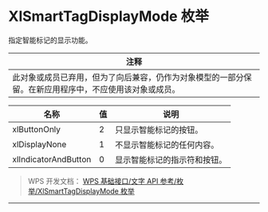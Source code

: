 # XlSmartTagDisplayMode 枚举

指定智能标记的显示功能。

| 注释                                                                                                   |
|--------------------------------------------------------------------------------------------------------|
| 此对象或成员已弃用，但为了向后兼容，仍作为对象模型的一部分保留。在新应用程序中，不应使用该对象或成员。 |

| 名称                 | 值  | 说明                         |
|----------------------|-----|------------------------------|
| xlButtonOnly         | 2   | 只显示智能标记的按钮。       |
| xlDisplayNone        | 1   | 不显示智能标记的任何内容。   |
| xlIndicatorAndButton | 0   | 显示智能标记的指示符和按钮。 |

> WPS 开发文档： [WPS 基础接口/文字 API 参考/枚举/XlSmartTagDisplayMode 枚举](https://qn.cache.wpscdn.cn/encs/doc/office_v19/topics/WPS%20%E5%9F%BA%E7%A1%80%E6%8E%A5%E5%8F%A3/%E6%96%87%E5%AD%97%20API%20%E5%8F%82%E8%80%83/%E6%9E%9A%E4%B8%BE/XlSmartTagDisplayMode%20%E6%9E%9A%E4%B8%BE.html)

------------------------------------------------------------------------

